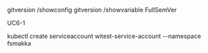 gitversion /showconfig
gitversion /showvariable FullSemVer

UC6-1

kubectl create serviceaccount witest-service-account --namespace fsmakka